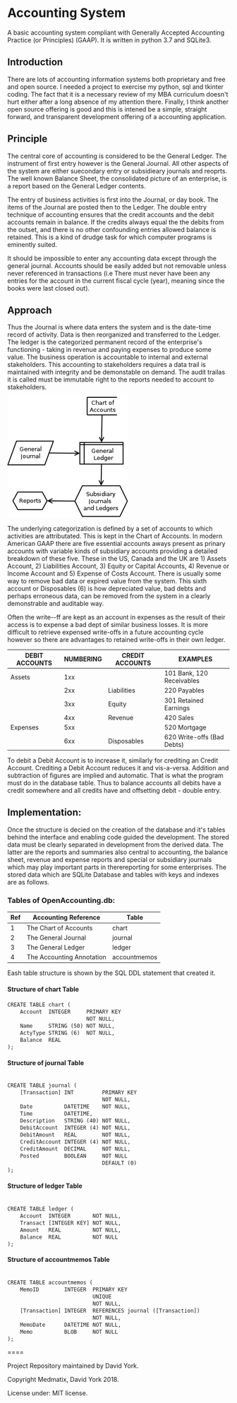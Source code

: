 # Accounting System

A basic accounting system compliant with Generally Accepted Accounting Practice (or Principles) (GAAP). It is written in python 3.7 and SQLite3.

## Introduction  
  
There are lots of accounting information systems both proprietary and free and open source. I needed a project to exercise my python, sql and tkinter coding. The fact that it is a necessary review of my MBA curriculum doesn't hurt either after a long absence of my attention there. Finally, I think another open source offering is good and this is intened be a simple, straight forward, and transparent development offering of a accounting application. 

## Principle 
The central core of accounting is considered to be the General Ledger. The instrument of first entry however is the General Journal. All other aspects of the system are either suecondary entry or subsidieary journals and reoprts. The well known Balance Sheet, the consolidated picture of an enterprise, is a report based on the General Ledger contents.

The entry of business activities is first into the Journal, or day book. The items of the Journal are posted then to the Ledger. The double entry technique of accounting ensures that the credit accounts and the debit accounts remain in balance. If the credits always equal the the debits from the outset, and there is no other confounding entries allowed balance is retained. This is a kind of drudge task for which computer programs is eminently suited.

It should be impossible to enter any accounting data except through the general journal. Accounts should be easily added but not removable unless never referenced in transactions (i.e There must never have been any entries for the account in the current fiscal cycle (year), meaning since the books were last closed out).

## Approach
Thus the Journal is where data enters the system and is the date-time record of activity. Data is then reorganized and transferred to the Ledger. The ledger is the categorized permanent record of the enterprise's functioning - taking in revenue and paying expenses to produce some value. The business operation is accountable to internal and external stakeholders. This accounting to stakeholders requires a data trail is maintained with integrity and be demonstable on demand. The audit trailas it is called must be immutable right to the reports needed to account to stakeholders.

![Accounting Relationships](AccountingSystemOrganization.png)

The underlying categorization is defined by a set of accounts to which activities are attributated. This is kept in the Chart of Accounts. In modern American GAAP there are five essential accounts aways present as prinary accounts with variable kinds of subsidiary accounts providing a detailed breakdown of these five. These in the US, Canada and the UK are 1) Assets Account, 2) Liabilities Account, 3) Equity or Capital Accounts, 4) Revenue or Income Account and 5) Expense of Costs Account. There is usually some way to remove bad data or expired value from the system. This sixth account or Disposables (6) is how depreciated value, bad debts and perhaps erroneous data, can be removed from the system in a clearly demonstrable and auditable way. 
  
Often the write--ff are kept as an account in expenses as the result of their access is to expense a bad dept of similar business losses. It is more difficult to retrieve expensed write-offs in a future accounting cycle however so there are advantages to retained write-offs in their own ledger.
  
DEBIT ACCOUNTS | NUMBERING | CREDIT ACCOUNTS | EXAMPLES
---------------|-----------|-----------------|-----------------------------
Assets         |   1xx     | |101 Bank, 120 Receivables
| |   2xx     | Liabilities | 220 Payables
| |   3xx     | Equity     | 301 Retained Earnings
| |   4xx     | Revenue    | 420 Sales
Expenses       |   5xx     | | 520 Mortgage
| |   6xx     | Disposables | 620 Write-offs (Bad Debts)

To debit a Debit Account is to increase it, similarly for crediting an Credit Account. Crediting a Debit Account reduces it and vis-a-versa. Addition and subtraction of figures are implied and automatic. That is what the program must do in the database table. Thus to balance accounts all debits have a credit somewhere and all credits have and offsetting debit - double entry.
  
  
## Implementation:
Once the structure is decied on the creation of the database and it's tables behind the interface and enabling code guided the development. The stored data must be clearly separated in development from the derived data. The latter are the reports and summaries also central to accounting, the balance sheet, revenue and expense reports and special or subsidiary journals which may play important parts in therereporting for some enterprises. The stored data which are SQLite Database and tables with keys and indexes are as follows.

### Tables of OpenAccounting.db:

Ref | Accounting Reference | Table
-----|----------------------|------------
1|The Chart of Accounts | chart
2|The General Journal | journal
3|The General Ledger | ledger
4|The Accounting Annotation| accountmemos

Eash table structure is shown by the SQL DDL statement that created it.

#### Structure of chart Table

```
CREATE TABLE chart (
    Account  INTEGER     PRIMARY KEY
                         NOT NULL,
    Name     STRING (50) NOT NULL,
    ActyType STRING (6)  NOT NULL,
    Balance  REAL
);
```

#### Structure of journal Table

```

CREATE TABLE journal (
    [Transaction] INT         PRIMARY KEY
                              NOT NULL,
    Date          DATETIME    NOT NULL,
    Time          DATETIME,
    Description   STRING (40) NOT NULL,
    DebitAccount  INTEGER (4) NOT NULL,
    DebitAmount   REAL        NOT NULL,
    CreditAccount INTEGER (4) NOT NULL,
    CreditAmount  DECIMAL     NOT NULL,
    Posted        BOOLEAN     NOT NULL
                              DEFAULT (0) 
);

```

#### Structure of ledger Table

```

CREATE TABLE ledger (
    Account  INTEGER       NOT NULL,
    Transact [INTEGER KEY] NOT NULL,
    Amount   REAL          NOT NULL,
    Balance  REAL          NOT NULL
);

```

#### Structure of accountmemos Table

```

CREATE TABLE accountmemos (
    MemoID        INTEGER  PRIMARY KEY
                           UNIQUE
                           NOT NULL,
    [Transaction] INTEGER  REFERENCES journal ([Transaction]) 
                           NOT NULL,
    MemoDate      DATETIME NOT NULL,
    Memo          BLOB     NOT NULL
);

```

====

Project Repository maintained by David York.
  
Copyright Medmatix, David York 2018.
  
License under: MIT license.
